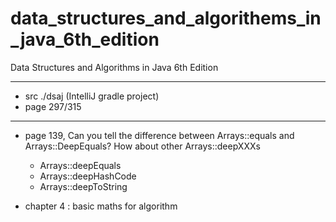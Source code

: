 # data_structures_and_algorithems_in_java_6th_edition
Data Structures and Algorithms in Java 6th Edition

----
- src ./dsaj (IntelliJ gradle project)
- page 297/315


---
- page 139, Can you tell the difference between Arrays::equals and Arrays::DeepEquals? How about other Arrays::deepXXXs  
    - Arrays::deepEquals
    - Arrays::deepHashCode
    - Arrays::deepToString
    
- chapter 4 : basic maths for algorithm 
